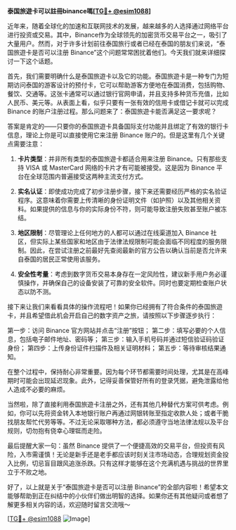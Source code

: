 **泰国旅遊卡可以註冊binance嗎[[TG💪+ @esim1088](https://t.me/s/esim1088)]**

近年来，随着全球化的加速和互联网技术的发展，越来越多的人选择通过网络平台进行投资或交易。其中，Binance作为全球领先的加密货币交易平台之一，吸引了大量用户。然而，对于许多计划前往泰国旅行或者已经在泰国的朋友们来说，“泰国旅遊卡是否可以注册 Binance”这个问题常常困扰着他们。今天我们就来详细探讨一下这个话题。

首先，我们需要明确什么是泰国旅遊卡以及它的功能。泰国旅遊卡是一种专门为短期访问泰国的游客设计的预付卡，它可以帮助游客方便地在泰国消费，包括购物、餐饮、交通等。这张卡通常可以通过银行官网申请，并且支持多种货币充值，比如人民币、美元等。从表面上看，似乎只要有一张有效的信用卡或借记卡就可以完成 Binance 的账户注册过程。那么问题来了：泰国旅遊卡能否满足这一要求呢？

答案是肯定的——只要你的泰国旅遊卡具备国际支付功能并且绑定了有效的银行卡信息，理论上你是可以直接使用它来注册 Binance 账户的。但是这里有几个关键点需要注意：

1. **卡片类型**：并非所有类型的泰国旅遊卡都适合用来注册 Binance。只有那些支持 VISA 或 MasterCard 网络的卡片才有可能被接受。这是因为 Binance 平台在全球范围内普遍接受这两种主流支付方式。
   
2. **实名认证**：即使成功完成了初步注册步骤，接下来还需要经历严格的实名验证程序。这意味着你需要上传清晰的身份证明文件（如护照）以及其他相关资料。如果提供的信息与你的实际身份不符，则可能导致注册失败甚至账户被冻结。

3. **地区限制**：尽管理论上任何地方的人都可以通过在线渠道加入 Binance 社区，但实际上某些国家和地区由于法律法规限制可能会面临不同程度的服务限制。因此，在尝试注册之前最好先查阅最新的官方公告以确认当前是否允许来自泰国的居民正常使用该服务。

4. **安全性考量**：考虑到数字货币交易本身存在一定风险性，建议新手用户务必谨慎操作，并确保自己的设备安装了可靠的安全软件。同时也要定期检查账户状态以防不测。

接下来让我们来看看具体的操作流程吧！如果你已经拥有了符合条件的泰国旅遊卡，并且希望借此机会开启自己的数字资产之旅，请按照以下步骤逐步执行：

第一步：访问 Binance 官方网站并点击“注册”按钮；
第二步：填写必要的个人信息，包括电子邮件地址、密码等；
第三步：输入手机号码并通过短信验证码验证身份；
第四步：上传身份证件扫描件及相关证明材料；
第五步：等待审核结果通知。

在整个过程中，保持耐心非常重要。因为每个环节都需要时间处理，尤其是在高峰期时可能会出现延迟现象。此外，记得妥善保管好所有的登录凭据，避免泄露给他人造成不必要的麻烦。

当然啦，除了直接利用泰国旅遊卡注册之外，还有其他几种替代方案可供考虑。例如，你可以先将资金转入本地银行账户再通过网银转账至指定收款人处；或者干脆找朋友帮忙代劳等等。不过无论采取哪种方法，都必须遵守当地法律法规以及平台规则，切勿抱有侥幸心理铤而走险。

最后提醒大家一句：虽然 Binance 提供了一个便捷高效的交易平台，但投资有风险，入市需谨慎！无论是新手还是老手都应该时刻关注市场动态，合理规划资金投入比例，切忌盲目跟风追涨杀跌。只有这样才能够在这个充满机遇与挑战的世界里立于不败之地。

好了，以上就是关于“泰国旅遊卡是否可以注册 Binance”的全部内容啦！希望本文能够帮助到正在纠结中的小伙伴们做出明智的选择。如果你还有其他疑问或者想了解更多相关内容的话，欢迎随时留言交流哦～ 

[[TG💪+ @esim1088](https://t.me/s/esim1088) ![Image](https://i.postimg.cc/4NQfJmqS/Snipaste-2025-05-13-00-14-12.png)]